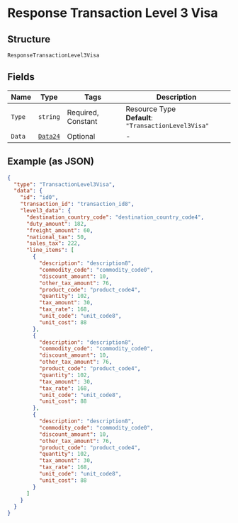 
# Response Transaction Level 3 Visa

## Structure

`ResponseTransactionLevel3Visa`

## Fields

| Name | Type | Tags | Description |
|  --- | --- | --- | --- |
| `Type` | `string` | Required, Constant | Resource Type<br>**Default**: `"TransactionLevel3Visa"` |
| `Data` | [`Data24`](../../doc/models/data-24.md) | Optional | - |

## Example (as JSON)

```json
{
  "type": "TransactionLevel3Visa",
  "data": {
    "id": "id0",
    "transaction_id": "transaction_id8",
    "level3_data": {
      "destination_country_code": "destination_country_code4",
      "duty_amount": 182,
      "freight_amount": 60,
      "national_tax": 50,
      "sales_tax": 222,
      "line_items": [
        {
          "description": "description8",
          "commodity_code": "commodity_code0",
          "discount_amount": 10,
          "other_tax_amount": 76,
          "product_code": "product_code4",
          "quantity": 102,
          "tax_amount": 30,
          "tax_rate": 168,
          "unit_code": "unit_code8",
          "unit_cost": 88
        },
        {
          "description": "description8",
          "commodity_code": "commodity_code0",
          "discount_amount": 10,
          "other_tax_amount": 76,
          "product_code": "product_code4",
          "quantity": 102,
          "tax_amount": 30,
          "tax_rate": 168,
          "unit_code": "unit_code8",
          "unit_cost": 88
        },
        {
          "description": "description8",
          "commodity_code": "commodity_code0",
          "discount_amount": 10,
          "other_tax_amount": 76,
          "product_code": "product_code4",
          "quantity": 102,
          "tax_amount": 30,
          "tax_rate": 168,
          "unit_code": "unit_code8",
          "unit_cost": 88
        }
      ]
    }
  }
}
```

